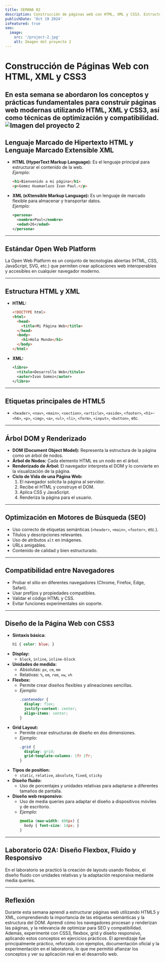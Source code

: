 ```yaml
---
title: SEMANA 02
description: Construcción de páginas web con HTML, XML y CSS3. Estructura, etiquetas, DOM, SEO, compatibilidad y diseño responsivo.
publishDate: 'Oct 19 2024'
isFeatured: true
seo:
  image:
    src: '/project-2.jpg'
    alt: Imagen del proyecto 2
---
```


# Construcción de Páginas Web con HTML, XML y CSS3

En esta semana se abordaron los conceptos y prácticas fundamentales para construir páginas web modernas utilizando HTML, XML y CSS3, así como técnicas de optimización y compatibilidad.
![Imagen del proyecto 2](/project-2.jpg)
---

## Lenguaje Marcado de Hipertexto HTML y Lenguaje Marcado Extensible XML

- **HTML (HyperText Markup Language):** Es el lenguaje principal para estructurar el contenido de la web.  
  _Ejemplo:_  
  ```html
  <h1>Bienvenido a mi página</h1>
  <p>Gomez Huamanlazo Ivan Paul.</p>
  ```

- **XML (eXtensible Markup Language):** Es un lenguaje de marcado flexible para almacenar y transportar datos.  
  _Ejemplo:_  
  ```xml
  <persona>
    <nombre>Paul</nombre>
    <edad>26</edad>
  </persona>
  ```

---

## Estándar Open Web Platform

La Open Web Platform es un conjunto de tecnologías abiertas (HTML, CSS, JavaScript, SVG, etc.) que permiten crear aplicaciones web interoperables y accesibles en cualquier navegador moderno.

---

## Estructura HTML y XML

- **HTML:**  
  ```html
  <!DOCTYPE html>
  <html>
    <head>
      <title>Mi Página Web</title>
    </head>
    <body>
      <h1>Hola Mundo</h1>
    </body>
  </html>
  ```
- **XML:**  
  ```xml
  <libro>
    <titulo>Desarrollo Web</titulo>
    <autor>Ivan Gomez</autor>
  </libro>
  ```

---

## Etiquetas principales de HTML5

- `<header>`, `<nav>`, `<main>`, `<section>`, `<article>`, `<aside>`, `<footer>`, `<h1>`-`<h6>`, `<p>`, `<img>`, `<a>`, `<ul>`, `<li>`, `<form>`, `<input>`, `<button>`, etc.

---

## Árbol DOM y Renderizado

- **DOM (Document Object Model):** Representa la estructura de la página como un árbol de nodos.
- **Árbol de Nodos:** Cada elemento HTML es un nodo en el árbol.
- **Renderizado de Árbol:** El navegador interpreta el DOM y lo convierte en la visualización de la página.
- **Ciclo de Vida de una Página Web:**  
  1. El navegador solicita la página al servidor.
  2. Recibe el HTML y construye el DOM.
  3. Aplica CSS y JavaScript.
  4. Renderiza la página para el usuario.

---

## Optimización en Motores de Búsqueda (SEO)

- Uso correcto de etiquetas semánticas (`<header>`, `<main>`, `<footer>`, etc.).
- Títulos y descripciones relevantes.
- Uso de atributos `alt` en imágenes.
- URLs amigables.
- Contenido de calidad y bien estructurado.

---

## Compatibilidad entre Navegadores

- Probar el sitio en diferentes navegadores (Chrome, Firefox, Edge, Safari).
- Usar prefijos y propiedades compatibles.
- Validar el código HTML y CSS.
- Evitar funciones experimentales sin soporte.

---

## Diseño de la Página Web con CSS3

- **Sintaxis básica:**  
  ```css
  h1 { color: blue; }
  ```
- **Display:**  
  - `block`, `inline`, `inline-block`
- **Unidades de medida:**  
  - Absolutas: `px`, `cm`, `mm`
  - Relativas: `%`, `em`, `rem`, `vw`, `vh`
- **Flexbox:**  
  - Permite crear diseños flexibles y alineaciones sencillas.
  - _Ejemplo:_  
    ```css
    .contenedor {
      display: flex;
      justify-content: center;
      align-items: center;
    }
    ```
- **Grid Layout:**  
  - Permite crear estructuras de diseño en dos dimensiones.
  - _Ejemplo:_  
    ```css
    .grid {
      display: grid;
      grid-template-columns: 1fr 2fr;
    }
    ```
- **Tipos de position:**  
  - `static`, `relative`, `absolute`, `fixed`, `sticky`
- **Diseño fluido:**  
  - Uso de porcentajes y unidades relativas para adaptarse a diferentes tamaños de pantalla.
- **Diseño web responsivo:**  
  - Uso de media queries para adaptar el diseño a dispositivos móviles y de escritorio.
  - _Ejemplo:_  
    ```css
    @media (max-width: 600px) {
      body { font-size: 14px; }
    }
    ```

---

## Laboratorio 02A: Diseño Flexbox, Fluido y Responsivo

En el laboratorio se practicó la creación de layouts usando flexbox, el diseño fluido con unidades relativas y la adaptación responsiva mediante media queries.

---

## Reflexión

Durante esta semana aprendí a estructurar páginas web utilizando HTML5 y XML, comprendiendo la importancia de las etiquetas semánticas y la estructura del DOM. Aprendí cómo los navegadores procesan y renderizan las páginas, y la relevancia de optimizar para SEO y compatibilidad. Además, experimenté con CSS3, flexbox, grid y diseño responsivo, aplicando estos conceptos en ejercicios prácticos. El aprendizaje fue principalmente práctico, reforzado con ejemplos, documentación oficial y la experimentación en el laboratorio, lo que me permitió afianzar los conceptos y ver su aplicación real en el desarrollo web.
